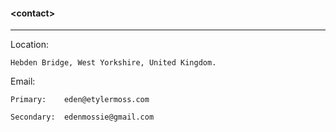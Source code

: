 #### \<contact>
___
Location:

    Hebden Bridge, West Yorkshire, United Kingdom.
    
Email:

    Primary:    eden@etylermoss.com

    Secondary:  edenmossie@gmail.com

